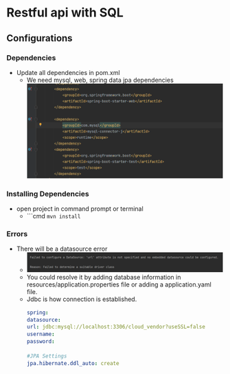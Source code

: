 # Restful api with SQL
## Configurations
### Dependencies
- Update all dependencies in pom.xml
  - We need mysql, web, spring data jpa dependencies
![img.png](img.png)

### Installing Dependencies
- open project in command prompt or terminal
  - ```cmd `mvn install`

### Errors
- There will be a datasource error
  - ![img_1.png](img_1.png)
  - You could resolve it by adding database information in resources/application.properties file or adding a application.yaml file.
  - Jdbc is how connection is established.
    ```yaml
    spring: 
    datasource:
    url: jdbc:mysql://localhost:3306/cloud_vendor?useSSL=false 
    username: 
    password:
    
    #JPA Settings
    jpa.hibernate.ddl_auto: create
    ```
    



